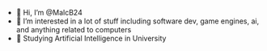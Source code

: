 - 👋 Hi, I’m @MalcB24
- 👀 I’m interested in a lot of stuff including software dev, game engines, ai, and anything related to computers
- 🌱 Studying Artificial Intelligence in University

<!---
MalcB24/MalcB24 is a ✨ special ✨ repository because its `README.md` (this file) appears on your GitHub profile.
You can click the Preview link to take a look at your changes.
--->
